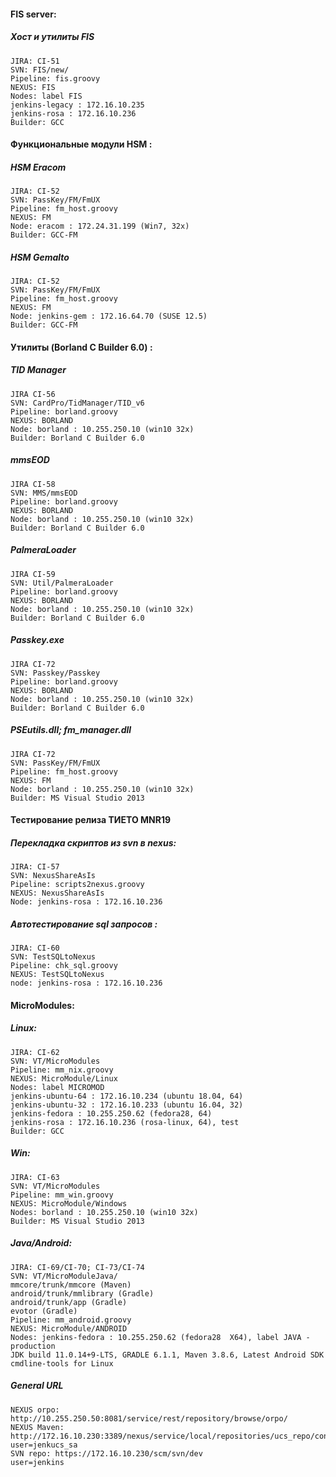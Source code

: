 #### FIS server:
##### Хост и утилиты FIS
```
JIRA: CI-51
SVN: FIS/new/
Pipeline: fis.groovy
NEXUS: FIS
Nodes: label FIS
jenkins-legacy : 172.16.10.235
jenkins-rosa : 172.16.10.236
Builder: GCC
```
#### Функциональные модули HSM :
##### HSM Eracom
```
JIRA: CI-52
SVN: PassKey/FM/FmUX
Pipeline: fm_host.groovy
NEXUS: FM
Node: eracom : 172.24.31.199 (Win7, 32x)
Builder: GCC-FM
```
##### HSM Gemalto
```
JIRA: CI-52
SVN: PassKey/FM/FmUX
Pipeline: fm_host.groovy
NEXUS: FM
Node: jenkins-gem : 172.16.64.70 (SUSE 12.5)
Builder: GCC-FM
```
#### Утилиты (Borland C Builder 6.0) : 
##### TID Manager
```
JIRA CI-56
SVN: CardPro/TidManager/TID_v6
Pipeline: borland.groovy
NEXUS: BORLAND
Node: borland : 10.255.250.10 (win10 32x)
Builder: Borland C Builder 6.0
```
##### mmsEOD
```
JIRA CI-58
SVN: MMS/mmsEOD
Pipeline: borland.groovy
NEXUS: BORLAND
Node: borland : 10.255.250.10 (win10 32x)
Builder: Borland C Builder 6.0
```
##### PalmeraLoader
```
JIRA CI-59
SVN: Util/PalmeraLoader
Pipeline: borland.groovy
NEXUS: BORLAND
Node: borland : 10.255.250.10 (win10 32x)
Builder: Borland C Builder 6.0
```
##### Passkey.exe
```
JIRA CI-72
SVN: Passkey/Passkey
Pipeline: borland.groovy
NEXUS: BORLAND
Node: borland : 10.255.250.10 (win10 32x)
Builder: Borland C Builder 6.0
```
##### PSEutils.dll; fm_manager.dll
```
JIRA CI-72
SVN: PassKey/FM/FmUX
Pipeline: fm_host.groovy
NEXUS: FM
Node: borland : 10.255.250.10 (win10 32x)
Builder: MS Visual Studio 2013
```
#### Тестирование релиза ТИЕТО MNR19
##### Перекладка скриптов из svn в nexus: 
```
JIRA: CI-57
SVN: NexusShareAsIs
Pipeline: scripts2nexus.groovy
NEXUS: NexusShareAsIs
Node: jenkins-rosa : 172.16.10.236
```
##### Автотестирование sql запросов :
```
JIRA: CI-60
SVN: TestSQLtoNexus
Pipeline: chk_sql.groovy
NEXUS: TestSQLtoNexus
node: jenkins-rosa : 172.16.10.236
```
#### MicroModules: 
##### Linux: 
```
JIRA: CI-62
SVN: VT/MicroModules
Pipeline: mm_nix.groovy
NEXUS: MicroModule/Linux
Nodes: label MICROMOD
jenkins-ubuntu-64 : 172.16.10.234 (ubuntu 18.04, 64)
jenkins-ubuntu-32 : 172.16.10.233 (ubuntu 16.04, 32)
jenkins-fedora : 10.255.250.62 (fedora28, 64)
jenkins-rosa : 172.16.10.236 (rosa-linux, 64), test
Builder: GCC
```
##### Win: 
```
JIRA: CI-63
SVN: VT/MicroModules
Pipeline: mm_win.groovy
NEXUS: MicroModule/Windows
Nodes: borland : 10.255.250.10 (win10 32x)
Builder: MS Visual Studio 2013
```
##### Java/Android:
```
JIRA: CI-69/CI-70; CI-73/CI-74
SVN: VT/MicroModuleJava/
mmcore/trunk/mmcore (Maven)
android/trunk/mmlibrary (Gradle)
android/trunk/app (Gradle)
evotor (Gradle)
Pipeline: mm_android.groovy
NEXUS: MicroModule/ANDROID
Nodes: jenkins-fedora : 10.255.250.62 (fedora28  X64), label JAVA - production
JDK build 11.0.14+9-LTS, GRADLE 6.1.1, Maven 3.8.6, Latest Android SDK cmdline-tools for Linux
```
##### General URL
```
NEXUS orpo: http://10.255.250.50:8081/service/rest/repository/browse/orpo/
NEXUS Maven: http://172.16.10.230:3389/nexus/service/local/repositories/ucs_repo/content
user=jenkucs_sa
SVN repo: https://172.16.10.230/scm/svn/dev
user=jenkins
```